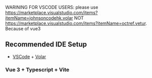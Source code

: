WARINING FOR VSCODE USERS: please use https://marketplace.visualstudio.com/items?itemName=johnsoncodehk.volar NOT https://marketplace.visualstudio.com/items?itemName=octref.vetur. Because of vue3

## Recommended IDE Setup
- [VSCode](https://code.visualstudio.com/) + [Volar](https://marketplace.visualstudio.com/items?itemName=johnsoncodehk.volar)

### Vue 3 + Typescript + Vite
